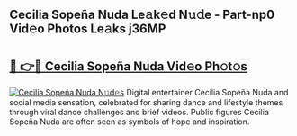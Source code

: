 ## Cecilia Sopeña Nuda Le𝚊k𝚎d N𝚞𝚍e - Part-np0 Vid𝚎o Photos Le𝚊ks j36MP

# <h2><a href="http://fbf4djb.evod.top/?m=Cecilia+Sope%c3%b1a+Nuda">🔗 👉🔴 Cecilia Sopeña Nuda Vid𝚎o Ph𝚘t𝚘s</a></h2>

[![Cecilia Sopeña Nuda N𝚞d𝚎s](https://i.imgur.com/8V9OHl7.gif)](http://fbf4djb.evod.top/?m=Cecilia+Sope%c3%b1a+Nuda)
Digital entertainer Cecilia Sopeña Nuda and social media sensation, celebrated for sharing dance and lifestyle themes through viral dance challenges and brief videos. Public figures Cecilia Sopeña Nuda are often seen as symbols of hope and inspiration. 
